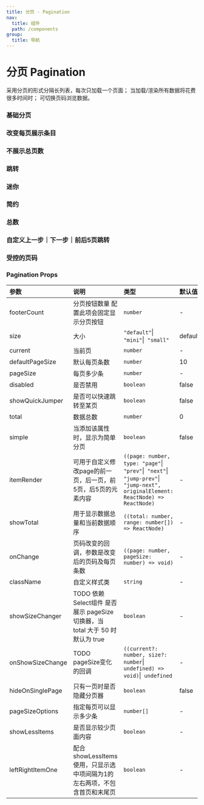 ```yaml
---
title: 分页 - Pagination
nav:
  title: 组件
  path: /components
group:
  title: 导航
---
```


# 分页 Pagination

采用分页的形式分隔长列表，每次只加载一个页面；
当加载/渲染所有数据将花费很多时间时；
可切换页码浏览数据。

### 基础分页
<code src="./demos/basic.tsx"></code>

### 改变每页展示条目
<code src="./demos/lessItem.tsx"></code>

### 不展示总页数
<code src="./demos/footerCount.tsx"></code>

<!-- ### 更多分页 -->
<!-- <code src="./demos/more-page.tsx"></code> -->

### 跳转
<code src="./demos/page-jumper.tsx"></code>

### 迷你
<code src="./demos/mini.tsx"></code>

### 简约
<code src="./demos/simple.tsx"></code>

### 总数
<code src="./demos/show-total.tsx"></code>

### 自定义上一步｜下一步｜前后5页跳转
<code src="./demos/item-render.tsx"></code>

### 受控的页码
<code src="./demos/current-control.tsx"></code>


### Pagination Props

| 参数 | 说明 | 类型 | 默认值 |
| :--- | :--- | :--- | :----- |
| footerCount      | 分页按钮数量 配置此项会固定显示分页按钮 | `number`  | -      |
| size      | 大小 | `"default"`\|` "mini"`\|` "small"`  | default      |
| current      | 当前页 | `number`  | -      |
| defaultPageSize      | 默认每页条数 | `number`  | 10      |
| pageSize      | 每页多少条 | `number`  | -      |
| disabled      | 是否禁用 | `boolean`  | false      |
| showQuickJumper      | 是否可以快速跳转至某页 | `boolean`  | false      |
| total      | 数据总数 | `number`  | 0      |
| simple      | 当添加该属性时，显示为简单分页 | `boolean`  | false      |
| itemRender      | 可用于自定义修改page的前一页，后一页，前5页，后5页的元素内容 | `((page: number, type: "page"`\|` "prev"`\|` "next"`\|` "jump-prev"`\|` "jump-next", originalElement: ReactNode) => ReactNode)`  | -      |
| showTotal      | 用于显示数据总量和当前数据顺序 | `((total: number, range: number[]) => ReactNode)`  | -      |
| onChange      | 页码改变的回调，参数是改变后的页码及每页条数 | `((page: number, pageSize: number) => void)`  | -      |
| className      | 自定义样式类 | `string`  | -      |
| showSizeChanger      | TODO 依赖Select组件 是否展示 pageSize 切换器，当 total 大于 50 时默认为 true | `boolean`  | -      |
| onShowSizeChange      | TODO pageSize变化的回调 | `((current?: number, size?: number`\|` undefined) => void)`\|` undefined`  | -      |
| hideOnSinglePage      | 只有一页时是否隐藏分页器 | `boolean`  | false      |
| pageSizeOptions      | 指定每页可以显示多少条 | `number[]`  | -      |
| showLessItems      | 是否显示较少页面内容 | `boolean`  | -      |
| leftRightItemOne      | 配合showLessItems使用，只显示选中项间隔为1的左右两项，不包含首页和末尾页 | `boolean`  | -      |


### 
